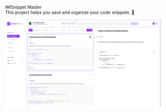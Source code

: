 ##Snippet Master
<br/>
This project helps you save and organize your code snippets. 🚀

![Snippet Demo](public/snip-light.png)
